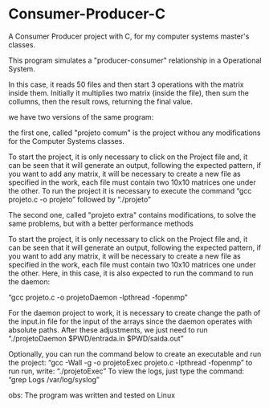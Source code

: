 # Consumer-Producer-C
A Consumer Producer project with C, for my computer systems master's classes.

This program simulates a "producer-consumer" relationship in a Operational System.

In this case, it reads 50 files and then start 3 operations with the matrix inside them.
Initially it multiplies two matrix (inside the file), then sum the collumns, then the result rows, returning the final value.

we have two versions of the same program:

the first one, called "projeto comum" is the project withou any modifications for the Computer Systems classes.

To start the project, it is only necessary to click on the Project file and, it can be seen that it will generate an output, following the expected pattern, if you want to add any matrix, it will be necessary to create a new file as specified in the work, each file must contain two 10x10 matrices one under the other.
To run the project it is necessary to execute the command “gcc projeto.c -o projeto” followed by “./projeto”

The second one, called "projeto extra" contains modifications, to solve the same problems, but with a better performance methods

To start the project, it is only necessary to click on the Project file and, it can be seen that it will generate an output, following the expected pattern, if you want to add any matrix, it will be necessary to create a new file as specified in the work, each file must contain two 10x10 matrices one under the other.
Here, in this case, it is also expected to run the command to run the daemon:

“gcc projeto.c -o projetoDaemon -lpthread -fopenmp”

For the daemon project to work, it is necessary to create change the path of the input.in file for the input of the arrays since the daemon operates with absolute paths.
After these adjustments, we just need to run “./projetoDaemon $PWD/entrada.in $PWD/saida.out”

Optionally, you can run the command below to create an executable and run the project:
“gcc -Wall -g -o projetoExec projeto.c -lpthread -fopenmp”
to run run, write: “./projetoExec”
To view the logs, just type the command:
“grep Logs /var/log/syslog”


obs: The program was written and tested on Linux
